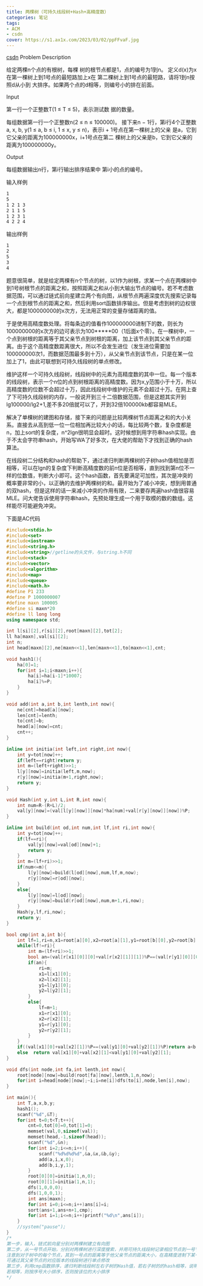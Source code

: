 ```yaml
---
title: 两棵树（可持久线段树+Hash+高精度数）
categories: 笔记
tags: 
- ACM
- csdn
cover: https://s1.ax1x.com/2023/03/02/ppFFvaF.jpg
---
```

​[csdn](https://blog.csdn.net/m0_61322309/article/details/123586007?spm=1001.2014.3001.5502)
Problem Description

给定两棵n个点的有根树，每棵 树的根节点都是1，点的编号为1到n。 定义d(x)为x在第一棵树上到1号点的最短路加上x在 第二棵树上到1号点的最短路，请将1到n按照d从小到 大排序。如果两个点的d相等，则编号小的排在前面。

Input

第一行一个正整数T(1 ≤ T ≤ 5)，表示测试数 据的数量。

每组数据第一行一个正整数n(2 ≤ n ≤ 100000)。 接下来n − 1行，第i行4个正整数a, x, b, y(1 ≤ a, b ≤ i, 1 ≤ x, y ≤ n)，表示i + 1号点在第一棵树上的父亲 是a，它到它父亲的距离为100000000x，i+1号点在第二 棵树上的父亲是b，它到它父亲的距离为100000000y。

Output

每组数据输出n行，第i行输出排序结果中 第i小的点的编号。

输入样例
```txt
1
5
1 2 1 3
2 1 1 5
1 2 3 1
4 2 2 4
```

输出样例
```txt
1
2
5
3
4
```
题意很简单，就是给定两棵有n个节点的树，以1作为树根，求某一个点在两棵树中到1号树根节点的距离之和，按照距离之和从小到大输出节点的编号。若不考虑数据范围，可以通过链式前向星建立两个有向图，从根节点两遍深度优先搜索记录每一个点到根节点的距离之和，然后利用sort函数排序输出。但是考虑到树的边权很大，都是100000000的x次方，无法用正常的变量存储距离的值。

于是使用高精度数处理。将每条边的值看作100000000进制下的数，则长为100000000的x次方的边可表示为100*****00（1后面x个零）。在一棵树中，一个点到树根的距离等于其父亲节点到树根的距离，加上该节点到其父亲节点的距离。由于这个高精度数距离很大，所以不会发生进位（发生进位需要加100000000次1，而数据范围最多到十万），从父亲节点到该节点，只是在某一位加上了1，由此可联想到可持久线段树的单点修改。

维护这样一个可持久线段树，线段树中的元素为高精度数的其中一位。每一个版本的线段树，表示一个n位的点到树根距离的高精度数。因为x,y范围小于十万，所以高精度数的位数不会超过十万，因此线段树中维护的元素不会超过十万。在网上查了下可持久线段树的内存，一般说开到三十二倍数据范围，但是这题其实开到lg100000/lg2+1,差不多20倍就可以了，开到32倍100000kb都容易MLE。

解决了单棵树的建图和存储，接下来的问题是比较两棵树节点距离之和的大小关系。直接去从高到低一位一位相加再比较大小的话，每比较两个数，复杂度都是n，加上sort的复杂度，n^2lgn很明显会超时。这时候想到用字符串hash实现。由于不太会字符串hash，开始写WA了好多次，在大佬的帮助下才找到正确的hash算法。

在线段树二分结构和hash的帮助下，通过递归判断两棵树的子树hash值相加是否相等，可以在lgn的复杂度下判断高精度数的前n位是否相等，直到找到第n位不一样的位数值，判断大小即可。这个hash函数，首先要满足可加性，其次是冲突的概率要非常的小，以正确的去维护两棵树的和。最开始为了减小冲突，想到用普通的双hash，但是这样的话一来减小冲突的作用有限，二来要存两遍hash值很容易MLE。问大佬告诉使用字符串hash，先预处理生成一个用于取模的数的数组。这样能尽可能避免冲突。

下面是AC代码
```cpp
#include<stdio.h>
#include<set>
#include<iostream>
#include<string.h>
#include<string>//getline的头文件，与string.h不同
#include<stack>
#include<vector>
#include<algorithm>
#include<map>
#include<queue>
#include<math.h>
#define P1 233
#define P 1000000007
#define maxn 100005
#define si maxn*20
#define ll long long
using namespace std;
 
int l[si][2],r[si][2],root[maxn][2],tot[2];
ll ha[maxn],val[si][2];
int n;
int head[maxn][2],ne[maxn<<1],len[maxn<<1],to[maxn<<1],cnt;
 
void hash1(){
    ha[0]=1;
    for(int i=1;i<maxn;i++){
        ha[i]=ha[i-1]*10007;
        ha[i]%=P;
    }
}
 
void add(int a,int b,int lenth,int now){
    ne[cnt]=head[a][now];
    len[cnt]=lenth;
    to[cnt]=b;
    head[a][now]=cnt;
    cnt++;
}
 
inline int initia(int left,int right,int now){
    int y=tot[now]++;
    if(left==right)return y;
    int m=(left+right)>>1;
    l[y][now]=initia(left,m,now);
    r[y][now]=initia(m+1,right,now);
    return y;
}
 
void Hash(int y,int L,int R,int now){
    int num=R-(R+L)/2;
    val[y][now]=(val[l[y][now]][now]*ha[num]+val[r[y][now]][now])%P;
}
 
inline int build(int od,int num,int lf,int ri,int now){
    int y=tot[now]++;
    if(lf==ri){
        val[y][now]=val[od][now]+1;
        return y;
    }
    int m=(lf+ri)>>1;
    if(num<=m){
        l[y][now]=build(l[od][now],num,lf,m,now);
        r[y][now]=r[od][now];
    }
    else{
        l[y][now]=l[od][now];
        r[y][now]=build(r[od][now],num,m+1,ri,now);
    }
    Hash(y,lf,ri,now);
    return y;
}
 
bool cmp(int a,int b){
    int lf=1,ri=n,x1=root[a][0],x2=root[a][1],y1=root[b][0],y2=root[b][1];
    while(lf!=ri){
        int m=(lf+ri)>>1;
        bool an=(val[r[x1][0]][0]+val[r[x2][1]][1])%P==(val[r[y1][0]][0]+val[r[y2][1]][1])%P;//一定要将hash值相加后取余数再判断是否相等！！！
        if(an){
            ri=m;
            x1=l[x1][0];
            x2=l[x2][1];
            y1=l[y1][0];
            y2=l[y2][1];
        }
        else{
            lf=m+1;
            x1=r[x1][0];
            x2=r[x2][1];
            y1=r[y1][0];
            y2=r[y2][1];
        }
    }
    if((val[x1][0]+val[x2][1])%P==(val[y1][0]+val[y2][1])%P)return a<b;
    else  return val[x1][0]+val[x2][1]<val[y1][0]+val[y2][1];
}
 
void dfs(int node,int fa,int lenth,int now){
    root[node][now]=build(root[fa][now],lenth,1,n,now);
    for(int i=head[node][now];~i;i=ne[i])dfs(to[i],node,len[i],now);
}
 
int main(){
    int T,a,x,b,y;
    hash1();
    scanf("%d",&T);
    for(int t=0;t<T;t++){
        cnt=0,tot[0]=0,tot[1]=0;
        memset(val,0,sizeof(val));
        memset(head,-1,sizeof(head));
        scanf("%d",&n);
        for(int i=2;i<=n;i++){
            scanf("%d%d%d%d",&a,&x,&b,&y);
            add(a,i,x,0);
            add(b,i,y,1);
        }
        root[0][0]=initia(1,n,0);
        root[0][1]=initia(1,n,1);
        dfs(1,0,0,0);
        dfs(1,0,0,1);
        int ans[maxn];
        for(int i=0;i<=n;i++)ans[i]=i;
        sort(ans+1,ans+n+1,cmp);
        for(int i=1;i<=n;i++)printf("%d\n",ans[i]);
    }
    //system("pause");
}
/*
第一步，输入，链式前向星分别对两棵树建立有向图
第二步，从一号节点开始，分别对两棵树进行深度搜索，并用可持久线段树记录相应节点到一号节点距离的高精度数
注意到对于树中的每个节点，其到一号点的距离等于他父亲节点的距离大小，在高精度进制下某一位加一，故可以用节点的编号作为可持久线段树的版本树根，对于每一个节点到一号点的距离，
可通过其父亲节点的对应版本的线段树进行单点修改
第三步，利用cmp函数排序，递归判断线段树左右子树的Hash值，若右子树的的hash相等，说明高位相等，递归搜索左子树，直到l==r，判断两树节点到一号点的距离和是否相等，
若相等，则按序号大小排序，否则按该位的大小排序
*/
```